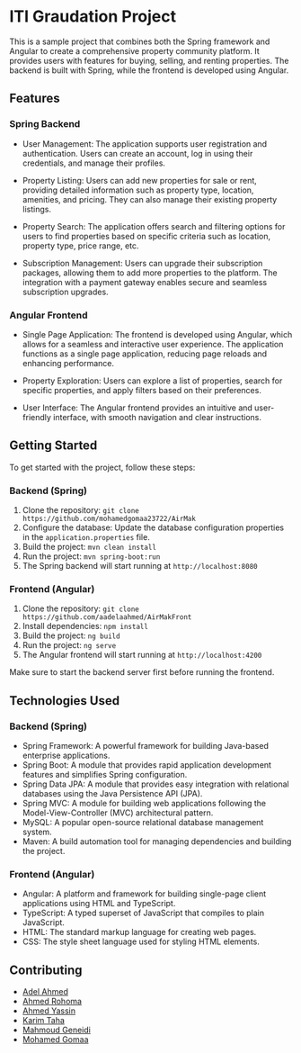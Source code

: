 # ITI Graudation Project

This is a sample project that combines both the Spring framework and Angular to create a comprehensive property community platform. It provides users with features for buying, selling, and renting properties. The backend is built with Spring, while the frontend is developed using Angular.

## Features

### Spring Backend

- User Management: The application supports user registration and authentication. Users can create an account, log in using their credentials, and manage their profiles.

- Property Listing: Users can add new properties for sale or rent, providing detailed information such as property type, location, amenities, and pricing. They can also manage their existing property listings.

- Property Search: The application offers search and filtering options for users to find properties based on specific criteria such as location, property type, price range, etc.

- Subscription Management: Users can upgrade their subscription packages, allowing them to add more properties to the platform. The integration with a payment gateway enables secure and seamless subscription upgrades.

### Angular Frontend

- Single Page Application: The frontend is developed using Angular, which allows for a seamless and interactive user experience. The application functions as a single page application, reducing page reloads and enhancing performance.

- Property Exploration: Users can explore a list of properties, search for specific properties, and apply filters based on their preferences.

- User Interface: The Angular frontend provides an intuitive and user-friendly interface, with smooth navigation and clear instructions.

## Getting Started

To get started with the project, follow these steps:

### Backend (Spring)

1. Clone the repository: `git clone https://github.com/mohamedgomaa23722/AirMak`
2. Configure the database: Update the database configuration properties in the `application.properties` file.
3. Build the project: `mvn clean install`
4. Run the project: `mvn spring-boot:run`
5. The Spring backend will start running at `http://localhost:8080`

### Frontend (Angular)

1. Clone the repository: `git clone https://github.com/aadelaahmed/AirMakFront`
2. Install dependencies: `npm install`
3. Build the project: `ng build`
4. Run the project: `ng serve`
5. The Angular frontend will start running at `http://localhost:4200`

Make sure to start the backend server first before running the frontend.

## Technologies Used

### Backend (Spring)

- Spring Framework: A powerful framework for building Java-based enterprise applications.
- Spring Boot: A module that provides rapid application development features and simplifies Spring configuration.
- Spring Data JPA: A module that provides easy integration with relational databases using the Java Persistence API (JPA).
- Spring MVC: A module for building web applications following the Model-View-Controller (MVC) architectural pattern.
- MySQL: A popular open-source relational database management system.
- Maven: A build automation tool for managing dependencies and building the project.

### Frontend (Angular)

- Angular: A platform and framework for building single-page client applications using HTML and TypeScript.
- TypeScript: A typed superset of JavaScript that compiles to plain JavaScript.
- HTML: The standard markup language for creating web pages.
- CSS: The style sheet language used for styling HTML elements.

## Contributing

- [Adel Ahmed](https://github.com/aadelaahmed)
- [Ahmed Rohoma](https://github.com/Ahmed-Rohoma)
- [Ahmed Yassin](https://github.com/aahmedYassin)
- [Karim Taha](https://github.com/karimtismail)
- [Mahmoud Geneidi](https://github.com/Mahmoud-Geneidi)
- [Mohamed Gomaa](https://github.com/mohamedgomaa23722)
